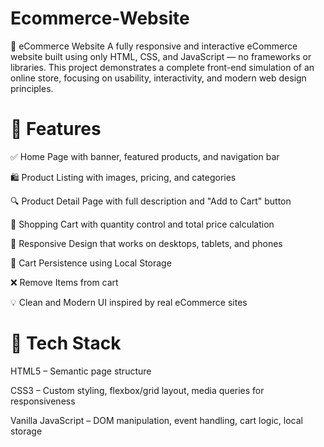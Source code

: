 # Ecommerce-Website
🛒 eCommerce Website
A fully responsive and interactive eCommerce website built using only HTML, CSS, and JavaScript — no frameworks or libraries. This project demonstrates a complete front-end simulation of an online store, focusing on usability, interactivity, and modern web design principles.

# 🌟 Features
✅ Home Page with banner, featured products, and navigation bar

🛍️ Product Listing with images, pricing, and categories

🔍 Product Detail Page with full description and "Add to Cart" button

🛒 Shopping Cart with quantity control and total price calculation

📱 Responsive Design that works on desktops, tablets, and phones

🔄 Cart Persistence using Local Storage

❌ Remove Items from cart

💡 Clean and Modern UI inspired by real eCommerce sites

# 🧰 Tech Stack
HTML5 – Semantic page structure

CSS3 – Custom styling, flexbox/grid layout, media queries for responsiveness

Vanilla JavaScript – DOM manipulation, event handling, cart logic, local storage

